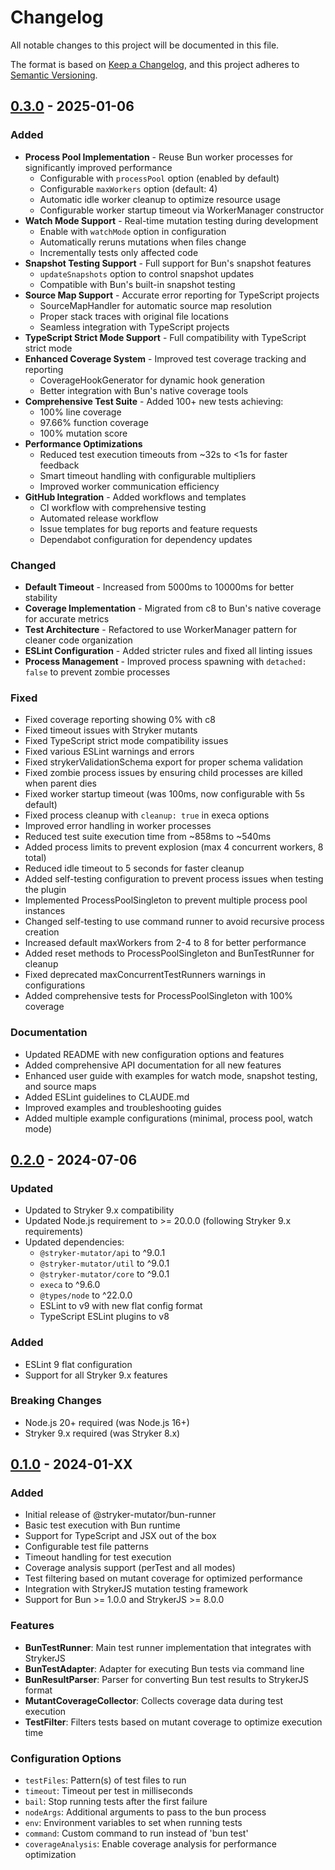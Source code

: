 # Changelog

All notable changes to this project will be documented in this file.

The format is based on [Keep a Changelog](https://keepachangelog.com/en/1.0.0/),
and this project adheres to [Semantic Versioning](https://semver.org/spec/v2.0.0.html).

## [0.3.0] - 2025-01-06

### Added
- **Process Pool Implementation** - Reuse Bun worker processes for significantly improved performance
  - Configurable with `processPool` option (enabled by default)
  - Configurable `maxWorkers` option (default: 4)
  - Automatic idle worker cleanup to optimize resource usage
  - Configurable worker startup timeout via WorkerManager constructor
- **Watch Mode Support** - Real-time mutation testing during development
  - Enable with `watchMode` option in configuration
  - Automatically reruns mutations when files change
  - Incrementally tests only affected code
- **Snapshot Testing Support** - Full support for Bun's snapshot features
  - `updateSnapshots` option to control snapshot updates
  - Compatible with Bun's built-in snapshot testing
- **Source Map Support** - Accurate error reporting for TypeScript projects
  - SourceMapHandler for automatic source map resolution
  - Proper stack traces with original file locations
  - Seamless integration with TypeScript projects
- **TypeScript Strict Mode Support** - Full compatibility with TypeScript strict mode
- **Enhanced Coverage System** - Improved test coverage tracking and reporting
  - CoverageHookGenerator for dynamic hook generation
  - Better integration with Bun's native coverage tools
- **Comprehensive Test Suite** - Added 100+ new tests achieving:
  - 100% line coverage
  - 97.66% function coverage
  - 100% mutation score
- **Performance Optimizations**
  - Reduced test execution timeouts from ~32s to <1s for faster feedback
  - Smart timeout handling with configurable multipliers
  - Improved worker communication efficiency
- **GitHub Integration** - Added workflows and templates
  - CI workflow with comprehensive testing
  - Automated release workflow
  - Issue templates for bug reports and feature requests
  - Dependabot configuration for dependency updates

### Changed
- **Default Timeout** - Increased from 5000ms to 10000ms for better stability
- **Coverage Implementation** - Migrated from c8 to Bun's native coverage for accurate metrics
- **Test Architecture** - Refactored to use WorkerManager pattern for cleaner code organization
- **ESLint Configuration** - Added stricter rules and fixed all linting issues
- **Process Management** - Improved process spawning with `detached: false` to prevent zombie processes

### Fixed
- Fixed coverage reporting showing 0% with c8
- Fixed timeout issues with Stryker mutants
- Fixed TypeScript strict mode compatibility issues
- Fixed various ESLint warnings and errors
- Fixed strykerValidationSchema export for proper schema validation
- Fixed zombie process issues by ensuring child processes are killed when parent dies
- Fixed worker startup timeout (was 100ms, now configurable with 5s default)
- Fixed process cleanup with `cleanup: true` in execa options
- Improved error handling in worker processes
- Reduced test suite execution time from ~858ms to ~540ms
- Added process limits to prevent explosion (max 4 concurrent workers, 8 total)
- Reduced idle timeout to 5 seconds for faster cleanup
- Added self-testing configuration to prevent process issues when testing the plugin
- Implemented ProcessPoolSingleton to prevent multiple process pool instances
- Changed self-testing to use command runner to avoid recursive process creation
- Increased default maxWorkers from 2-4 to 8 for better performance
- Added reset methods to ProcessPoolSingleton and BunTestRunner for cleanup
- Fixed deprecated maxConcurrentTestRunners warnings in configurations
- Added comprehensive tests for ProcessPoolSingleton with 100% coverage

### Documentation
- Updated README with new configuration options and features
- Added comprehensive API documentation for all new features
- Enhanced user guide with examples for watch mode, snapshot testing, and source maps
- Added ESLint guidelines to CLAUDE.md
- Improved examples and troubleshooting guides
- Added multiple example configurations (minimal, process pool, watch mode)

## [0.2.0] - 2024-07-06

### Updated
- Updated to Stryker 9.x compatibility
- Updated Node.js requirement to >= 20.0.0 (following Stryker 9.x requirements)
- Updated dependencies:
  - `@stryker-mutator/api` to ^9.0.1
  - `@stryker-mutator/util` to ^9.0.1
  - `@stryker-mutator/core` to ^9.0.1
  - `execa` to ^9.6.0
  - `@types/node` to ^22.0.0
  - ESLint to v9 with new flat config format
  - TypeScript ESLint plugins to v8

### Added
- ESLint 9 flat configuration
- Support for all Stryker 9.x features

### Breaking Changes
- Node.js 20+ required (was Node.js 16+)
- Stryker 9.x required (was Stryker 8.x)

## [0.1.0] - 2024-01-XX

### Added
- Initial release of @stryker-mutator/bun-runner
- Basic test execution with Bun runtime
- Support for TypeScript and JSX out of the box
- Configurable test file patterns
- Timeout handling for test execution
- Coverage analysis support (perTest and all modes)
- Test filtering based on mutant coverage for optimized performance
- Integration with StrykerJS mutation testing framework
- Support for Bun >= 1.0.0 and StrykerJS >= 8.0.0

### Features
- **BunTestRunner**: Main test runner implementation that integrates with StrykerJS
- **BunTestAdapter**: Adapter for executing Bun tests via command line
- **BunResultParser**: Parser for converting Bun test results to StrykerJS format
- **MutantCoverageCollector**: Collects coverage data during test execution
- **TestFilter**: Filters tests based on mutant coverage to optimize execution time

### Configuration Options
- `testFiles`: Pattern(s) of test files to run
- `timeout`: Timeout per test in milliseconds
- `bail`: Stop running tests after the first failure
- `nodeArgs`: Additional arguments to pass to the bun process
- `env`: Environment variables to set when running tests
- `command`: Custom command to run instead of 'bun test'
- `coverageAnalysis`: Enable coverage analysis for performance optimization

[0.3.0]: https://github.com/stryker-mutator/stryker-bun/compare/v0.2.0...v0.3.0
[0.2.0]: https://github.com/stryker-mutator/stryker-bun/compare/v0.1.0...v0.2.0
[0.1.0]: https://github.com/stryker-mutator/stryker-bun/releases/tag/v0.1.0